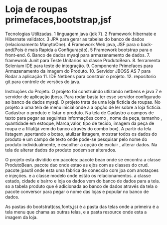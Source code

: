 # Loja de roupas primefaces,bootstrap,jsf

Tecnologias Utilizadas.
1 linguagem java (jdk 7).
2 Framework hibernate e Hibernate validator.
3 JPA  para gerar as tabelas do banco de dados (relacionamento ManytoOne).
4 Framework Web java, JSF para o back-and(Pois é mais Rapida a Configuração).
5 Framework bootstrap para o front-end.
6. Banco de dados mysql para armazenamento de dados.
7. framewrok Junit para Teste Unitarios na classe ProdutoBean.
8. ferramenta Selenium IDE para teste de integração.
9. Componente Primefaces para Armazenamento da imagem do Produto.
10. Servidor JBOSS AS 7 para Rodar a aplicação
11. IDE Netbens para construir o projeto.
12. repositorio git para controle de versões do java.

Instruções do Projeto.
O projeto foi construindo utlizando netbens e java 7 e servidor de aplicação jboss.
Para rodar basta ter esse servidor configurado ao banco de dados mysql.
O projeto trata de uma loja ficticia de roupas.
No projeto a uma tela de menu inicial onde a a opção de ler sobre a loja ficticia.
Cadastrar o produto e listar o produto.
Na tela de Cadastro a campos de texto para pegar as seguintes informações como , nome da peça,
tamanho , quantidade em estoque, Marca,valor, tipo de tecido, imagem da peça de roupa e a filial(já vem do banco através do combo box).
A partir da tela listagem ,apertando o botao, atulizar listagem, mostrar todos os dados do produto e um campo de texto onde pode-se 
pesquisar pelo nome do produto individualmente, e escolher a opção de excluir , alterar dados.
Na tela de alterar dados do produto podem ser alterados.

O projeto esta dividido em pacotes:
pacote bean onde se encontra a classe ProdutoBean.
pacote dao onde estao as ejbs com as classes do crud.
pacote jpautil onde esta uma fabrica de conecxão com jpa com anotaçoes e injeções.
e a classe modelo onde estão os relacionamentos.
a classe estado, cidade e bairro e loja os dados vem do banco de dados para a tela. so a tabela produto que é adicionada ao banco de dados através da tela
o pacote conversor para pegar o nome das lojas e popular no banco de dados.

As pastas do bootstrat(css,fonts,js) é a pasta das telas onde a primeira é a tela menu que chama as outras telas, e a pasta resource onde esta a imagem da loja.






